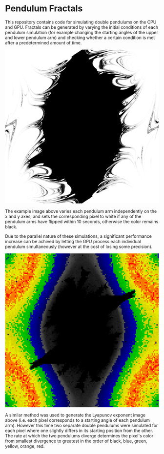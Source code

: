 # Pendulum Fractals

This repository contains code for simulating double pendulums on the CPU and GPU. Fractals can be generated by varying the initial conditions of each pendulum simulation (for example changing the starting angles of the upper and lower pendulum arm) and checking whether a certain condition is met after a predetermined amount of time.

<img src="newFlipFractal.png" width="512" alt="Flip Fractal">

The example image above varies each pendulum arm independently on the x and y axes, and sets the corresponding pixel to white if any of the pendulum arms have flipped within 10 seconds, otherwise the color remains black.

Due to the parallel nature of these simulations, a significant performance increase can be achived by letting the GPU process each individual pendulum simultaneously (however at the cost of losing some precision).

<img src="lyapunov.png" width="512" alt="Flip Fractal">

A similar method was used to generate the Lyapunov exponent image above (i.e. each pixel corresponds to a starting angle of each pendulum arm). However this time two separate double pendulums were simulated for each pixel where one slightly differs in its starting position from the other. The rate at which the two pendulums diverge determines the pixel's color from smallest divergence to greatest in the order of black, blue, green, yellow, orange, red.
